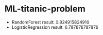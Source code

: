 # ML-titanic-problem

* RandomForest result:  0.824915824916
* LogisticRegression result:  0.787878787879
